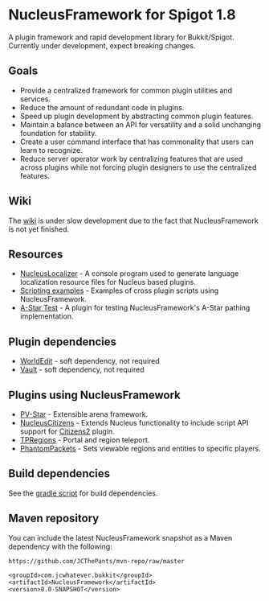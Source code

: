 NucleusFramework for Spigot 1.8
==================

A plugin framework and rapid development library for Bukkit/Spigot. Currently under development, expect breaking changes.

## Goals
 * Provide a centralized framework for common plugin utilities and services.
 * Reduce the amount of redundant code in plugins.
 * Speed up plugin development by abstracting common plugin features.
 * Maintain a balance between an API for versatility and a solid unchanging foundation for stability.
 * Create a user command interface that has commonality that users can learn to recognize.
 * Reduce server operator work by centralizing features that are used across plugins while not forcing plugin designers to use the centralized features.

## Wiki
The [wiki](https://github.com/JCThePants/NucleusFramework/wiki) is under slow development due to the fact that NucleusFramework is not yet finished.

## Resources
 * [NucleusLocalizer](https://github.com/JCThePants/NucleusLocalizer) - A console program used to generate language localization resource files for Nucleus based plugins.
 * [Scripting examples](https://github.com/JCThePants/NucleusScriptExamples) - Examples of cross plugin scripts using NucleusFramework.
 * [A-Star Test](https://github.com/JCThePants/NucleusAStarTest) - A plugin for testing NucleusFramework's A-Star pathing implementation.

## Plugin dependencies
 * [WorldEdit](https://github.com/sk89q/WorldEdit) - soft dependency, not required
 * [Vault](https://github.com/MilkBowl/Vault) - soft dependency, not required

## Plugins using NucleusFramework
 * [PV-Star](https://github.com/JCThePants/PV-Star) - Extensible arena framework.
 * [NucleusCitizens](https://github.com/JCThePants/NucleusCitizens) - Extends Nucleus functionality to include script API support for [Citizens2](https://github.com/CitizensDev/Citizens2) plugin.
 * [TPRegions](https://github.com/JCThePants/TPRegions) - Portal and region teleport.
 * [PhantomPackets](https://github.com/JCThePants/PhantomPackets) - Sets viewable regions and entities to specific players.

## Build dependencies
See the [gradle script](https://github.com/JCThePants/NucleusFramework/blob/master/build.gradle) for build dependencies.

## Maven repository
You can include the latest NucleusFramework snapshot as a Maven dependency with the following:

    https://github.com/JCThePants/mvn-repo/raw/master

    <groupId>com.jcwhatever.bukkit</groupId>
    <artifactId>NucleusFramework</artifactId>
    <version>0.0-SNAPSHOT</version>

